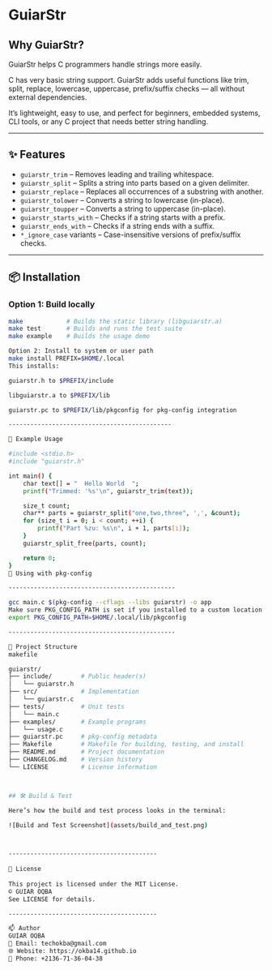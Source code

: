 # GuiarStr

## Why GuiarStr?

GuiarStr helps C programmers handle strings more easily.

C has very basic string support. GuiarStr adds useful functions like trim, split, replace, lowercase, uppercase, prefix/suffix checks — all without external dependencies.

It’s lightweight, easy to use, and perfect for beginners, embedded systems, CLI tools, or any C project that needs better string handling.

---

## ✨ Features

- `guiarstr_trim` – Removes leading and trailing whitespace.
- `guiarstr_split` – Splits a string into parts based on a given delimiter.
- `guiarstr_replace` – Replaces all occurrences of a substring with another.
- `guiarstr_tolower` – Converts a string to lowercase (in-place).
- `guiarstr_toupper` – Converts a string to uppercase (in-place).
- `guiarstr_starts_with` – Checks if a string starts with a prefix.
- `guiarstr_ends_with` – Checks if a string ends with a suffix.
- `*_ignore_case` variants – Case-insensitive versions of prefix/suffix checks.

---

## 📦 Installation

### Option 1: Build locally

```bash
make            # Builds the static library (libguiarstr.a)
make test       # Builds and runs the test suite
make example    # Builds the usage demo

Option 2: Install to system or user path
make install PREFIX=$HOME/.local
This installs:

guiarstr.h to $PREFIX/include

libguiarstr.a to $PREFIX/lib

guiarstr.pc to $PREFIX/lib/pkgconfig for pkg-config integration

---------------------------------------------

🧪 Example Usage

#include <stdio.h>
#include "guiarstr.h"

int main() {
    char text[] = "  Hello World  ";
    printf("Trimmed: '%s'\n", guiarstr_trim(text));

    size_t count;
    char** parts = guiarstr_split("one,two,three", ',', &count);
    for (size_t i = 0; i < count; ++i) {
        printf("Part %zu: %s\n", i + 1, parts[i]);
    }
    guiarstr_split_free(parts, count);

    return 0;
}
🔧 Using with pkg-config

----------------------------------------------

gcc main.c $(pkg-config --cflags --libs guiarstr) -o app
Make sure PKG_CONFIG_PATH is set if you installed to a custom location:
export PKG_CONFIG_PATH=$HOME/.local/lib/pkgconfig

----------------------------------------------

📁 Project Structure
makefile

guiarstr/
├── include/        # Public header(s)
│   └── guiarstr.h
├── src/            # Implementation
│   └── guiarstr.c
├── tests/          # Unit tests
│   └── main.c
├── examples/       # Example programs
│   └── usage.c
├── guiarstr.pc     # pkg-config metadata
├── Makefile        # Makefile for building, testing, and install
├── README.md       # Project documentation
├── CHANGELOG.md    # Version history
└── LICENSE         # License information



## 🛠️ Build & Test

Here’s how the build and test process looks in the terminal:

![Build and Test Screenshot](assets/build_and_test.png)



-----------------------------------------
                                      
📄 License
                                      
This project is licensed under the MIT License.
© GUIAR OQBA
See LICENSE for details.

-----------------------------------------

📫 Author
GUIAR OQBA
📧 Email: techokba@gmail.com
🌐 Website: https://okba14.github.io
📱 Phone: +2136-71-36-04-38

